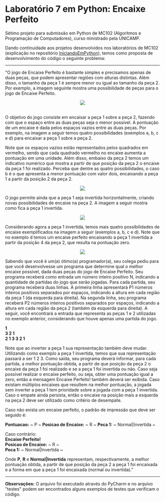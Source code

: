 # Laboratório 7 em Python: Encaixe Perfeito

Sétimo projeto para submissão em Python de MC102 (Algoritmos e Programação de Computadores), curso ministrado pela UNICAMP.

Dando continuidade aos projetos desenvolvidos nos laboratórios de MC102 (explicação no repositório [IniciandoEmPython](https://github.com/laratoledom/IniciandoEmPython/blob/main/README.md)), temos como proposta de desenvolvimento do código o seguinte problema:
_________________________________________________________________________________________________________________________________________________________________________

"O jogo de Encaixe Perfeito é bastante simples e precisamos apenas de duas peças, que podem apresentar regiões com alturas distintas. Além disso, o tamanho da peça 1 é sempre menor ou igual ao tamanho da peça 2. Por exemplo, a imagem seguinte mostra uma possibilidade de peças para o jogo de Encaixe Perfeito.

<p align="center">
  <img src="https://media.discordapp.net/attachments/1004187806345740310/1004410158476169336/2022-08-03_2.png" />
</p>

<br>
O objetivo do jogo consiste em encaixar a peça 1 sobre a peça 2, fazendo com que o espaço entre as duas peças seja o menor possível. 
A pontuação de um encaixe é dada pelos espaços vazios entre as duas peças. Por exemplo, na imagem a seguir temos quatro possibilidades (exemplos a, b, c e d) para encaixar a peça 1 sobre a peça 2. 

Note que os espaços vazios estão representados pelos quadrados em vermelho, sendo que cada quadrado vermelho no encaixe aumenta a pontuação em uma unidade. Além disso, embaixo da peça 2 temos um indicativo numérico que mostra a partir de que posição da peça 2 o encaixe da peça 1 foi realizado. Perceba que dentre as quatro possibilidades, o caso b é o que apresenta a menor pontuação com valor dois, encaixando a peça 1 a partir da posição 2 da peça 2.

<p align="center">
  <img src="https://media.discordapp.net/attachments/1004187806345740310/1004409510393299014/2022-08-03_1.png" />
  
O jogo permite ainda que a peça 1 seja invertida horizontalmente, criando novas possibilidades de encaixe na peça 2. A imagem a seguir mostra como fica a peça 1 invertida.

<p align="center">
  <img src="https://media.discordapp.net/attachments/1004187806345740310/1004412533484036106/2022-08-03_3.png" />
  
Considerando agora a peça 1 invertida, temos mais quatro possibilidades de encaixe exemplificados na imagem a seguir (exemplos a, b, c e d). Note que no exemplo d temos um encaixe perfeito encaixando a peça 1 invertida a partir da posição 4 da peça 2, que resulta na pontuação zero.
  
<p align="center">
  <img src="https://media.discordapp.net/attachments/1004187806345740310/1004412583018766467/2022-08-03_4.png" />
  
Sabendo que você é um(a) ótimo(a) programador(a), seu colega pediu para que você desenvolvesse um programa que determine qual o melhor encaixe possível, dada duas peças do jogo de Encaixe Perfeito. Seu programa receberá como entrada um número inteiro positivo N, indicando a quantidade de partidas do jogo que serão jogadas. Para cada partida, seu programa receberá duas linhas. A primeira linha apresentará P1 números inteiros positivos separados por espaços, indicando a altura em cada região da peça 1 (da esquerda para direita). Na segunda linha, seu programa receberá P2 números inteiros positivos separados por espaços, indicando a altura em cada região da peça 2 (também da esquerda para direita). A seguir, você encontrará a entrada que representa as peças 1 e 2 utilizadas no exemplo anterior, considerando que houve apenas uma partida do jogo.<br>

<b>1 <br>
3 2 1 <br>
2 1 3 3 2 1 </b><br>

Note que ao inverter a peça 1 sua representação também deve mudar. Utilizando como exemplo a peça 1 invertida, temos que sua representação passará a ser 1 2 3.
Como saída, seu programa deverá informar, para cada partida, a melhor pontuação obtida, a partir de que posição da peça 2 o encaixe da peça 1 foi realizado e se a peça 1 foi invertida ou não. Caso seja possível realizar o encaixe perfeito, ou seja, obter uma pontuação igual a zero, então a mensagem Encaixe Perfeito! também deverá ser exibida. Caso existam múltiplos encaixes que resultem na melhor pontuação, a jogada sem inverter a peça 1 tem prioridade sobre a jogada com a peça 1 invertida. Caso o empate ainda persista, então o encaixe na posição mais a esquerda na peça 2 deve ser utilizado como critério de desempate.

Caso não exista um encaixe perfeito, o padrão de impressão que deve ser seguido é:

<b>Pontuacao:</b> ~ P ~
<b>Posicao de Encaixe:</b> ~ R ~
<b>Peca 1:</b> ~ Normal|Invertida ~

Caso contrário: <br>
<b>Encaixe Perfeito! <br>
Posicao de Encaixe:</b> ~ R ~ <br>
<b>Peca 1:</b> ~ Normal|Invertida ~

Onde <b>P</b>, <b>R</b> e <b>Normal|Invertida</b> representam, respectivamente, a melhor pontuação obtida, a partir de que posição da peça 2 a peça 1 foi encaixada e a forma em que a peça 1 foi encaixada (normal ou invertida)."
_______________________________________________________________________________________________________________________________________________________________________

<b>Observações:</b>
O arquivo foi executado através do PyCharm e no arquivo "testes" podem ser encontrados alguns exemplos de testes que verificam o código.
